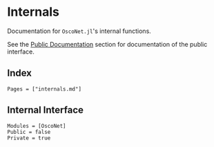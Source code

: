 # Internals

Documentation for `OscoNet.jl`'s internal functions.

See the [Public Documentation](@ref) section for documentation of the public interface.

## Index

```@index
Pages = ["internals.md"]
```

## Internal Interface

```@autodocs
Modules = [OscoNet]
Public = false
Private = true
```